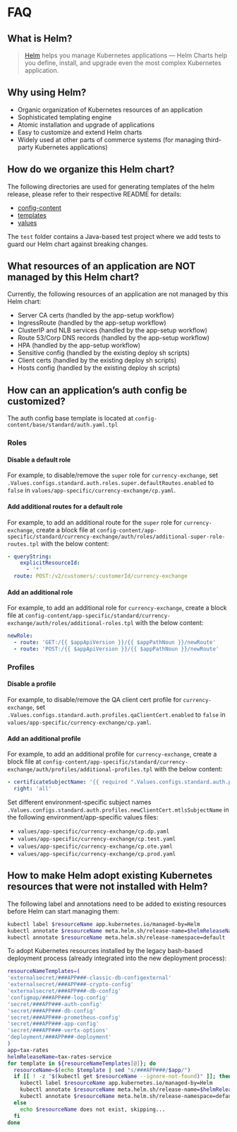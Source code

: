 # FAQ

## What is Helm?

> [Helm](https://helm.sh/) helps you manage Kubernetes applications — Helm Charts help you define, install, and upgrade even the most complex Kubernetes application.

## Why using Helm?

- Organic organization of Kubernetes resources of an application
- Sophisticated templating engine
- Atomic installation and upgrade of applications
- Easy to customize and extend Helm charts
- Widely used at other parts of commerce systems (for managing third-party Kubernetes applications)

## How do we organize this Helm chart?

The following directories are used for generating templates of the helm release, please refer to their respective README for details:

- [config-content](../config-content/README.md)
- [templates](../templates/README.md)
- [values](../values/README.md)

The `test` folder contains a Java-based test project where we add tests to guard our Helm chart against breaking changes.

## What resources of an application are NOT managed by this Helm chart?

Currently, the following resources of an application are not managed by this Helm chart:

- Server CA certs (handled by the app-setup workflow)
- IngressRoute (handled by the app-setup workflow)
- ClusterIP and NLB services (handled by the app-setup workflow)
- Route 53/Corp DNS records (handled by the app-setup workflow)
- HPA (handled by the app-setup workflow)
- Sensitive config (handled by the existing deploy sh scripts)
- Client certs (handled by the existing deploy sh scripts)
- Hosts config (handled by the existing deploy sh scripts)

## How can an application’s auth config be customized?

The auth config base template is located at `config-content/base/standard/auth.yaml.tpl`

### Roles

#### Disable a default role

For example, to disable/remove the `super` role for `currency-exchange`, set `.Values.configs.standard.auth.roles.super.defaultRoutes.enabled` to `false` in `values/app-specific/currency-exchange/cp.yaml`.

#### Add additional routes for a default role

For example, to add an additional route for the `super` role for `currency-exchange`, create a block file at `config-content/app-specific/standard/currency-exchange/auth/roles/additional-super-role-routes.tpl` with the below content:

```yaml
- queryString:
    explicitResourceId:
      - '*'
  route: POST:/v2/customers/:customerId/currency-exchange
```

#### Add an additional role

For example, to add an additional role for `currency-exchange`, create a block file at `config-content/app-specific/standard/currency-exchange/auth/roles/additional-roles.tpl` with the below content:

```yaml
newRole:
  - route: 'GET:/{{ $appApiVersion }}/{{ $appPathNoun }}/newRoute'
  - route: 'POST:/{{ $appApiVersion }}/{{ $appPathNoun }}/newRoute'
```

### Profiles

#### Disable a profile

For example, to disable/remove the QA client cert profile for `currency-exchange`, set `.Values.configs.standard.auth.profiles.qaClientCert.enabled` to `false` in `values/app-specific/currency-exchange/cp.yaml`.

#### Add an additional profile

For example, to add an additional profile for `currency-exchange`, create a block file at `config-content/app-specific/standard/currency-exchange/auth/profiles/additional-profiles.tpl` with the below content:

```yaml
- certificateSubjectName: '{{ required ".Values.configs.standard.auth.profiles.newClientCert.mtlsSubjectName required!" .Values.configs.standard.auth.profiles.newClientCert.mtlsSubjectName }}'
  right: 'all'
```

Set different environment-specific subject names `.Values.configs.standard.auth.profiles.newClientCert.mtlsSubjectName` in the following environment/app-specific values files:

- `values/app-specific/currency-exchange/cp.dp.yaml`
- `values/app-specific/currency-exchange/cp.test.yaml`
- `values/app-specific/currency-exchange/cp.ote.yaml`
- `values/app-specific/currency-exchange/cp.prod.yaml`

## How to make Helm adopt existing Kubernetes resources that were not installed with Helm?

The following label and annotations need to be added to existing resources before Helm can start managing them:

```bash
kubectl label $resourceName app.kubernetes.io/managed-by=Helm
kubectl annotate $resourceName meta.helm.sh/release-name=$helmReleaseName
kubectl annotate $resourceName meta.helm.sh/release-namespace=default
```

To adopt Kubernetes resources installed by the legacy bash-based deployment process (already integrated into the new deployment process):

```bash
resourceNameTemplates=(
'externalsecret/###APP###-classic-db-configexternal'
'externalsecret/###APP###-crypto-config'
'externalsecret/###APP###-db-config'
'configmap/###APP###-log-config'
'secret/###APP###-auth-config'
'secret/###APP###-db-config'
'secret/###APP###-prometheus-config'
'secret/###APP###-app-config'
'secret/###APP###-vertx-options'
'deployment/###APP###-deployment'
)
app=tax-rates
helmReleaseName=tax-rates-service
for template in ${resourceNameTemplates[@]}; do
  resourceName=$(echo $template | sed "s/###APP###/$app/")
  if [[ ! -z "$(kubectl get $resourceName --ignore-not-found)" ]]; then
    kubectl label $resourceName app.kubernetes.io/managed-by=Helm
    kubectl annotate $resourceName meta.helm.sh/release-name=$helmReleaseName
    kubectl annotate $resourceName meta.helm.sh/release-namespace=default
  else
    echo $resourceName does not exist, skipping...
  fi
done
```
